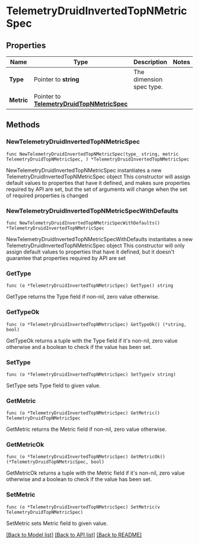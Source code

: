 # TelemetryDruidInvertedTopNMetricSpec

## Properties

Name | Type | Description | Notes
------------ | ------------- | ------------- | -------------
**Type** | Pointer to **string** | The dimension spec type. | 
**Metric** | Pointer to [**TelemetryDruidTopNMetricSpec**](TelemetryDruidTopNMetricSpec.md) |  | 

## Methods

### NewTelemetryDruidInvertedTopNMetricSpec

`func NewTelemetryDruidInvertedTopNMetricSpec(type_ string, metric TelemetryDruidTopNMetricSpec, ) *TelemetryDruidInvertedTopNMetricSpec`

NewTelemetryDruidInvertedTopNMetricSpec instantiates a new TelemetryDruidInvertedTopNMetricSpec object
This constructor will assign default values to properties that have it defined,
and makes sure properties required by API are set, but the set of arguments
will change when the set of required properties is changed

### NewTelemetryDruidInvertedTopNMetricSpecWithDefaults

`func NewTelemetryDruidInvertedTopNMetricSpecWithDefaults() *TelemetryDruidInvertedTopNMetricSpec`

NewTelemetryDruidInvertedTopNMetricSpecWithDefaults instantiates a new TelemetryDruidInvertedTopNMetricSpec object
This constructor will only assign default values to properties that have it defined,
but it doesn't guarantee that properties required by API are set

### GetType

`func (o *TelemetryDruidInvertedTopNMetricSpec) GetType() string`

GetType returns the Type field if non-nil, zero value otherwise.

### GetTypeOk

`func (o *TelemetryDruidInvertedTopNMetricSpec) GetTypeOk() (*string, bool)`

GetTypeOk returns a tuple with the Type field if it's non-nil, zero value otherwise
and a boolean to check if the value has been set.

### SetType

`func (o *TelemetryDruidInvertedTopNMetricSpec) SetType(v string)`

SetType sets Type field to given value.


### GetMetric

`func (o *TelemetryDruidInvertedTopNMetricSpec) GetMetric() TelemetryDruidTopNMetricSpec`

GetMetric returns the Metric field if non-nil, zero value otherwise.

### GetMetricOk

`func (o *TelemetryDruidInvertedTopNMetricSpec) GetMetricOk() (*TelemetryDruidTopNMetricSpec, bool)`

GetMetricOk returns a tuple with the Metric field if it's non-nil, zero value otherwise
and a boolean to check if the value has been set.

### SetMetric

`func (o *TelemetryDruidInvertedTopNMetricSpec) SetMetric(v TelemetryDruidTopNMetricSpec)`

SetMetric sets Metric field to given value.



[[Back to Model list]](../README.md#documentation-for-models) [[Back to API list]](../README.md#documentation-for-api-endpoints) [[Back to README]](../README.md)


